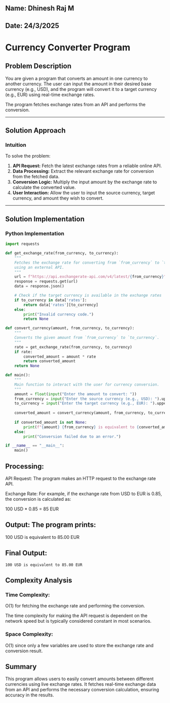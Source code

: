 ## Name: Dhinesh Raj M 
## Date: 24/3/2025

# Currency Converter Program

## Problem Description
You are given a program that converts an amount in one currency to another currency. The user can input the amount in their desired base currency (e.g., USD), and the program will convert it to a target currency (e.g., EUR) using real-time exchange rates.

The program fetches exchange rates from an API and performs the conversion.

---

## Solution Approach

### Intuition
To solve the problem:
1. **API Request:** Fetch the latest exchange rates from a reliable online API.
2. **Data Processing:** Extract the relevant exchange rate for conversion from the fetched data.
3. **Conversion Logic:** Multiply the input amount by the exchange rate to calculate the converted value.
4. **User Interaction:** Allow the user to input the source currency, target currency, and amount they wish to convert.

---

## Solution Implementation

### Python Implementation
```python
import requests

def get_exchange_rate(from_currency, to_currency):
    """
    Fetches the exchange rate for converting from `from_currency` to `to_currency` 
    using an external API.
    """
    url = f"https://api.exchangerate-api.com/v4/latest/{from_currency}"
    response = requests.get(url)
    data = response.json()

    # Check if the target currency is available in the exchange rates
    if to_currency in data['rates']:
        return data['rates'][to_currency]
    else:
        print("Invalid currency code.")
        return None

def convert_currency(amount, from_currency, to_currency):
    """
    Converts the given amount from `from_currency` to `to_currency`.
    """
    rate = get_exchange_rate(from_currency, to_currency)
    if rate:
        converted_amount = amount * rate
        return converted_amount
    return None

def main():
    """
    Main function to interact with the user for currency conversion.
    """
    amount = float(input("Enter the amount to convert: "))
    from_currency = input("Enter the source currency (e.g., USD): ").upper()
    to_currency = input("Enter the target currency (e.g., EUR): ").upper()
    
    converted_amount = convert_currency(amount, from_currency, to_currency)
    
    if converted_amount is not None:
        print(f"{amount} {from_currency} is equivalent to {converted_amount:.2f} {to_currency}")
    else:
        print("Conversion failed due to an error.")

if __name__ == "__main__":
    main()
```
## Processing:
API Request: The program makes an HTTP request to the exchange rate API.

Exchange Rate: For example, if the exchange rate from USD to EUR is 0.85, the conversion is calculated as:

100 USD * 0.85 = 85 EUR

## Output: The program prints:

100 USD is equivalent to 85.00 EUR

## Final Output:

```
100 USD is equivalent to 85.00 EUR
```

## Complexity Analysis

### Time Complexity:

O(1) for fetching the exchange rate and performing the conversion.

The time complexity for making the API request is dependent on the network speed but is typically considered constant in most scenarios.

### Space Complexity:

O(1) since only a few variables are used to store the exchange rate and conversion result.

## Summary
This program allows users to easily convert amounts between different currencies using live exchange rates. It fetches real-time exchange data from an API and performs the necessary conversion calculation, ensuring accuracy in the results.


